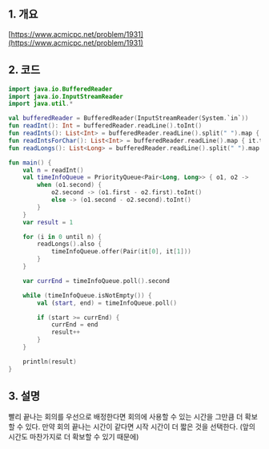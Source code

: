 ## **1. 개요**

[https://www.acmicpc.net/problem/1931](https://www.acmicpc.net/problem/1931)

## **2. 코드**

```kotlin
import java.io.BufferedReader
import java.io.InputStreamReader
import java.util.*

val bufferedReader = BufferedReader(InputStreamReader(System.`in`))
fun readInt(): Int = bufferedReader.readLine().toInt()
fun readInts(): List<Int> = bufferedReader.readLine().split(" ").map { it.toInt() }
fun readIntsForChar(): List<Int> = bufferedReader.readLine().map { it.toInt() - 48 }
fun readLongs(): List<Long> = bufferedReader.readLine().split(" ").map { it.toLong() }

fun main() {
    val n = readInt()
    val timeInfoQueue = PriorityQueue<Pair<Long, Long>> { o1, o2 ->
        when (o1.second) {
            o2.second -> (o1.first - o2.first).toInt()
            else -> (o1.second - o2.second).toInt()
        }
    }
    var result = 1

    for (i in 0 until n) {
        readLongs().also {
            timeInfoQueue.offer(Pair(it[0], it[1]))
        }
    }

    var currEnd = timeInfoQueue.poll().second

    while (timeInfoQueue.isNotEmpty()) {
        val (start, end) = timeInfoQueue.poll()

        if (start >= currEnd) {
            currEnd = end
            result++
        }
    }

    println(result)
}
```

## **3. 설명**

빨리 끝나는 회의를 우선으로 배정한다면 회의에 사용할 수 있는 시간을 그만큼 더 확보할 수 있다.
만약 회의 끝나는 시간이 같다면 시작 시간이 더 짧은 것을 선택한다. (앞의 시간도 마찬가지로 더 확보할 수 있기 때문에)